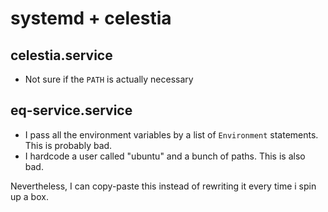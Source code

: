 # systemd + celestia

## celestia.service
- Not sure if the `PATH` is actually necessary

## eq-service.service

- I pass all the environment variables by a list of `Environment` statements. This is probably bad.
- I hardcode a user called "ubuntu" and a bunch of paths. This is also bad.

Nevertheless, I can copy-paste this instead of rewriting it every time i spin up a box.
